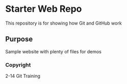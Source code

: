 # Starter Web Repo

This repository is for showing how Git and GitHub work

## Purpose

Sample website with plenty of files for demos



### Copyright
2-14 Git Training
